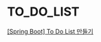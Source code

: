 # TO_DO_LIST

[[Spring Boot] To Do List 만들기](https://velog.io/@092600/%EC%8A%A4%ED%94%84%EB%A7%81-%EB%B6%80%ED%8A%B8%EB%A1%9C-TO-DO-LIST-%EB%A7%8C%EB%93%A4%EA%B8%B0)
